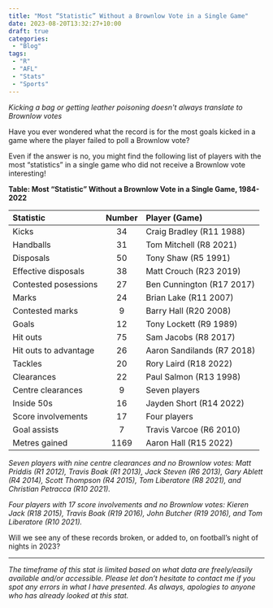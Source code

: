 ```yaml
---
title: "Most “Statistic” Without a Brownlow Vote in a Single Game"
date: 2023-08-20T13:32:27+10:00
draft: true
categories:
 - "Blog"
tags:
 - "R"
 - "AFL" 
 - "Stats"
 - "Sports"
---
```


*Kicking a bag or getting leather poisoning doesn't always translate to Brownlow votes*

<!--more-->

Have you ever wondered what the record is for the most goals kicked in a game where the player failed to poll a Brownlow vote? 

Even if the answer is no, you might find the following list of players with the most “statistics” in a single game who did not receive a Brownlow vote interesting!

**Table: Most “Statistic” Without a Brownlow Vote in a Single Game, 1984-2022**

<center>

| Statistic             | Number | Player (Game)              |
| :-------------------- | :----: | :------------------------- |
| Kicks                 | 34     | Craig Bradley (R11 1988)   |
| Handballs             | 31     | Tom Mitchell (R8 2021)     |
| Disposals             | 50     | Tony Shaw (R5 1991)        |
| Effective disposals   | 38     | Matt Crouch (R23 2019)     |
| Contested posessions  | 27     | Ben Cunnington (R17 2017)  |
| Marks                 | 24     | Brian Lake (R11 2007)      |
| Contested marks       | 9      | Barry Hall (R20 2008)      |
| Goals                 | 12     | Tony Lockett (R9 1989)     |
| Hit outs              | 75     | Sam Jacobs (R8 2017)       |
| Hit outs to advantage | 26     | Aaron Sandilands (R7 2018) |
| Tackles               | 20     | Rory Laird (R18 2022)      |
| Clearances            | 22     | Paul Salmon (R13 1998)     |
| Centre clearances     | 9      | Seven players              |
| Inside 50s            | 16     | Jayden Short (R14 2022)    |
| Score involvements    | 17     | Four players               |
| Goal assists          | 7      | Travis Varcoe (R6 2010)    |
| Metres gained         | 1169   | Aaron Hall (R15 2022)      |

</center>

*Seven players with nine centre clearances and no Brownlow votes: Matt Priddis (R1 2012), Travis Boak (R1 2013), Jack Steven (R6 2013), Gary Ablett (R4 2014), Scott Thompson (R4 2015), Tom Liberatore (R8 2021), and Christian Petracca (R10 2021).*

*Four players with 17 score involvements and no Brownlow votes: Kieren Jack (R18 2015), Travis Boak (R19 2016), John Butcher (R19 2016), and Tom Liberatore (R10 2021).*

Will we see any of these records broken, or added to, on football’s night of nights in 2023?

--- 

*The timeframe of this stat is limited based on what data are freely/easily available and/or accessible. Please let don’t hesitate to contact me if you spot any errors in what I have presented. As always, apologies to anyone who has already looked at this stat.*
